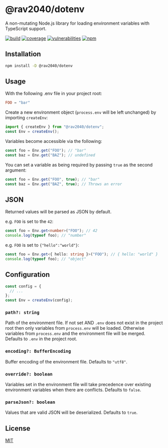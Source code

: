 # @rav2040/dotenv

A non-mutating Node.js library for loading environment variables with TypeScript support.

[![build](https://img.shields.io/github/workflow/status/rav2040/dotenv/unit-tests?style=for-the-badge&logo=github)](https://github.com/rav2040/dotenv/actions/workflows/unit-tests.yml)
[![coverage](https://img.shields.io/coveralls/github/rav2040/dotenv?style=for-the-badge&logo=coveralls)](https://coveralls.io/github/rav2040/dotenv)
[![vulnerabilities](https://img.shields.io/snyk/vulnerabilities/github/rav2040/dotenv?style=for-the-badge&logo=snyk)](https://security.snyk.io/package/npm/@rav2040%2Fdotenv)
[![npm](https://img.shields.io/npm/v/@rav2040/dotenv?style=for-the-badge&logo=npm)](https://www.npmjs.com/package/@rav2040/dotenv)

## Installation

```sh
npm install -D @rav2040/dotenv
```

## Usage

With the following .env file in your project root:

```conf
FOO = "bar"
```

Create a new environment object (`process.env` will be left unchanged) by importing `createEnv`:

```js
import { createEnv } from "@rav2040/dotenv";
const Env = createEnv();
```

Variables become accessible via the following:

```js
const foo = Env.get("FOO"); // "bar"
const baz = Env.get("BAZ"); // undefined
```

You can set a variable as being required by passing `true` as the second argument:

```js
const foo = Env.get("FOO", true); // "bar"
const baz = Env.get("BAZ", true); // Throws an error
```

## JSON

Returned values will be parsed as JSON by default.

e.g. `FOO` is set to the `42`:

```ts
const foo = Env.get<number>("FOO"); // 42
console.log(typeof foo); // "number"
```

e.g. `FOO` is set to `{"hello":"world"}`:

```ts
const foo = Env.get<{ hello: string }>("FOO"); // { hello: "world" }
console.log(typeof foo); // "object"
```

## Configuration

```js
const config = {
  // ...
};
const Env = createEnv(config);
```

### `path?: string`

Path of the environment file. If not set AND `.env` does not exist in the project root then only variables from `process.env` will be loaded. Otherwise variables from `process.env` and the environment file will be merged. Defaults to `.env` in the project root.

### `encoding?: BufferEncoding`

Buffer encoding of the environment file. Defaults to `"utf8"`.

### `override?: boolean`

Variables set in the environment file will take precedence over existing environment variables when there are conflicts. Defaults to `false`.

### `parseJson?: boolean`

Values that are valid JSON will be deserialized. Defaults to `true`.

## License

[MIT](https://github.com/rav2040/dotenv/blob/master/LICENSE)

